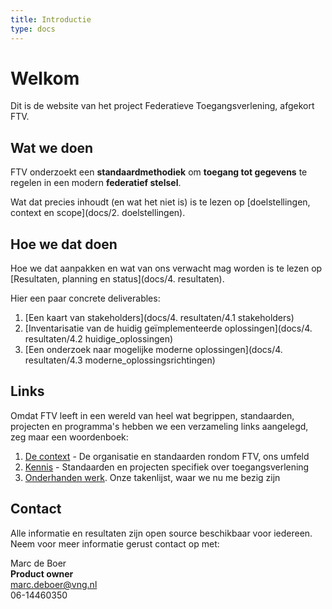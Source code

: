 ```yaml
---
title: Introductie
type: docs
---
```


# Welkom

Dit is de website van het project Federatieve Toegangsverlening, afgekort FTV.

## Wat we doen
FTV onderzoekt een **standaardmethodiek** om **toegang tot gegevens** te regelen in een modern **federatief stelsel**. 

Wat dat precies inhoudt (en wat het niet is) is te lezen op [doelstellingen, context en scope](docs/2. doelstellingen).

## Hoe we dat doen
Hoe we dat aanpakken en wat van ons verwacht mag worden is te lezen op [Resultaten, planning en status](docs/4. resultaten).

Hier een paar concrete deliverables:
1.	[Een kaart van stakeholders](docs/4. resultaten/4.1 stakeholders)
2.	[Inventarisatie van de huidig ge&iuml;mplementeerde oplossingen](docs/4. resultaten/4.2 huidige_oplossingen)
3.	[Een onderzoek naar mogelijke moderne oplossingen](docs/4. resultaten/4.3 moderne_oplossingsrichtingen)

## Links
Omdat FTV leeft in een wereld van heel wat begrippen, standaarden, projecten en programma's hebben we een verzameling
links aangelegd, zeg maar een woordenboek:
1. [De context](docs/links/context) - De organisatie en standaarden rondom FTV, ons umfeld
2. [Kennis](docs/links/pbac) - Standaarden en projecten specifiek over toegangsverlening
3. [Onderhanden werk](docs/links/onderhanden_werk). Onze takenlijst, waar we nu me bezig zijn

## Contact

Alle informatie en resultaten zijn open source beschikbaar voor iedereen. 
Neem voor meer informatie gerust contact op met:

Marc de Boer  
**Product owner**  
[marc.deboer@vng.nl](mailto:marc.deboer@vng.nl)  
06-14460350

